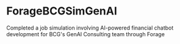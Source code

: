 # ForageBCGSimGenAI
Completed a job simulation involving AI-powered financial chatbot development for BCG's GenAI Consulting team through Forage
